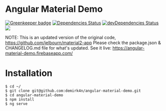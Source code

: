 Angular Material Demo
=============

[![Greenkeeper badge](https://badges.greenkeeper.io/demirk4n/angular-material-demo.svg)](https://greenkeeper.io/)
[![Dependencies Status](https://david-dm.org/demirk4n/angular-material-demo.svg)](https://david-dm.org/demirk4n/angular-material-demo)
[![devDependencies Status](https://david-dm.org/demirk4n/angular-material-demo/dev-status.svg)](https://david-dm.org/demirk4n/angular-material-demo?type=dev)
![](https://api.travis-ci.org/demirk4n/angular-material-demo.svg?branch=master)

NOTE: This is an updated version of the original code, https://github.com/jelbourn/material2-app
Please check the package.json & CHANGELOG.md file for what's updated.
See it live: https://angular-material-demo.firebaseapp.com/

# Installation

	$ cd ~/
	$ git clone git@github.com:demirk4n/angular-material-demo.git
    $ cd angular-material-demo
    $ npm install
    $ ng serve
